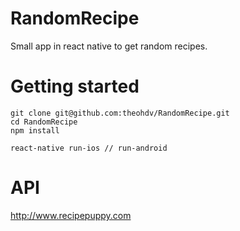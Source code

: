 # RandomRecipe
Small app in react native to get random recipes.

# Getting started

```
git clone git@github.com:theohdv/RandomRecipe.git
cd RandomRecipe
npm install

react-native run-ios // run-android
```

# API
http://www.recipepuppy.com